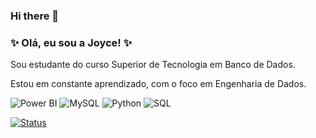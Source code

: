 ### Hi there 👋

<!--
**JoyceBrzozowy/JoyceBrzozowy** is a ✨ _special_ ✨ repository because its `README.md` (this file) appears on your GitHub profile.

Here are some ideas to get you started:

- 🔭 I’m currently working on ...
- 🌱 I’m currently learning ...
- 👯 I’m looking to collaborate on ...
- 🤔 I’m looking for help with ...
- 💬 Ask me about ...
- 📫 How to reach me: ...
- 😄 Pronouns: ...
- ⚡ Fun fact: ...
-->

  ### ✨ Olá, eu sou a Joyce!  ✨



  Sou estudante do curso Superior de Tecnologia em Banco de Dados.
  
  Estou em constante aprendizado, com o foco em Engenharia de Dados.



![Power BI](https://img.shields.io/badge/-Power%20BI-black?style=plastic&logo=Power-BI)
![MySQL](https://img.shields.io/badge/-MySQL-333333?style=flat&logo=mysql)
![Python](https://img.shields.io/badge/-Python-black?style=flat-square&logo=Python)
![SQL](https://img.shields.io/badge/-SQL-black?style=flat-square&logo=SQL)


[![Status ](https://github-readme-stats.vercel.app/api?username=JoyceBrzozowy&theme=dark)](https://github.com/JoyceBrzozowy/)









 

















          
          



  
